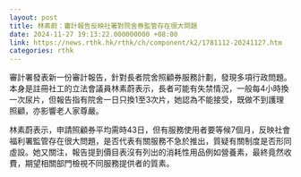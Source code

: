 ```yaml
---
layout: post
title: 林素蔚：審計報告反映社署對院舍券監管存在很大問題
date: 2024-11-27 19:13:22.000000000 +08:00
link: https://news.rthk.hk/rthk/ch/component/k2/1781112-20241127.htm
categories: rthk
---
```


審計署發表新一份審計報告，針對長者院舍照顧券服務計劃，發現多項行政問題。本身是註冊社工的立法會議員林素蔚表示，長者可能有失禁情況，一般每4小時換一次尿片，但報告指有院舍一日只換1至3次片，她認為不能接受，既做不到護理照顧，亦影響老人家尊嚴。

林素蔚表示，申請照顧券平均需時43日，但有服務使用者要等候7個月，反映社會福利署監管存在很大問題，是否代表有關服務不急於推出，質疑有關制度是否形同虛設。她又關注，報告提到價目表沒有列出的消耗性用品例如營養素，最終竟然收費，期望相關部門檢視不同服務提供者的質素。
